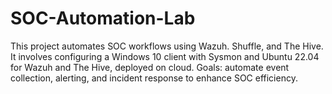 # SOC-Automation-Lab
This project automates SOC workflows using Wazuh. Shuffle, and The Hive. It involves configuring a Windows 10 client with Sysmon and Ubuntu 22.04 for Wazuh and The Hive, deployed on cloud. Goals: automate event collection, alerting, and incident response to enhance SOC efficiency.
